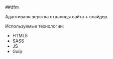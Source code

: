 ##dfm

Адаптиваня верстка страницы сайта + слайдер.

Используемые технологии:
* HTML5
* SASS
* JS
* Gulp

